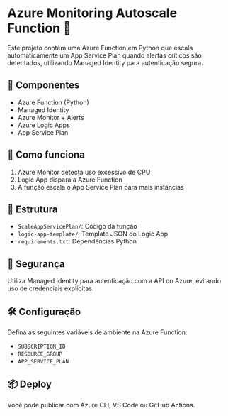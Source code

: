 # Azure Monitoring Autoscale Function 🚀

Este projeto contém uma Azure Function em Python que escala automaticamente um App Service Plan quando alertas críticos são detectados, utilizando Managed Identity para autenticação segura.

## 🔧 Componentes

- Azure Function (Python)
- Managed Identity
- Azure Monitor + Alerts
- Azure Logic Apps
- App Service Plan

## 🚀 Como funciona

1. Azure Monitor detecta uso excessivo de CPU
2. Logic App dispara a Azure Function
3. A função escala o App Service Plan para mais instâncias

## 📁 Estrutura

- `ScaleAppServicePlan/`: Código da função
- `logic-app-template/`: Template JSON do Logic App
- `requirements.txt`: Dependências Python

## 🔐 Segurança

Utiliza Managed Identity para autenticação com a API do Azure, evitando uso de credenciais explícitas.

## 🛠️ Configuração

Defina as seguintes variáveis de ambiente na Azure Function:

- `SUBSCRIPTION_ID`
- `RESOURCE_GROUP`
- `APP_SERVICE_PLAN`

## 📦 Deploy

Você pode publicar com Azure CLI, VS Code ou GitHub Actions.
